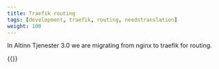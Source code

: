 ```yaml
---
title: Traefik routing
tags: [development, traefik, routing, needstranslation]
weight: 100
---
```


In Altinn Tjenester 3.0 we are migrating from nginx to traefik for routing.

{{<children />}}
